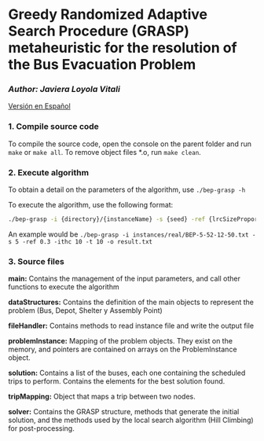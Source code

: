 # Greedy Randomized Adaptive Search Procedure (GRASP) metaheuristic for the resolution of the Bus Evacuation Problem
### *Author: Javiera Loyola Vitali*
[Versión en Español](./README.es-ES.md)

### 1. Compile source code

To compile the source code, open the console on the parent folder and run `make` or `make all`. To remove object files *.o, run `make clean`.


### 2. Execute algorithm

To obtain a detail on the parameters of the algorithm, use `./bep-grasp -h`

To execute the algorithm, use the following format: 

```bash
./bep-grasp -i {directory}/{instanceName} -s {seed} -ref {lrcSizeProportion} -ithc {maxIterationsHC} -t {timeLimit} -o {outputFilename}
```

An example would be `./bep-grasp -i instances/real/BEP-5-52-12-50.txt -s 5 -ref 0.3 -ithc 10 -t 10 -o result.txt`


### 3. Source files

**main:** Contains the management of the input parameters, and call other functions to execute the algorithm

**dataStructures:** Contains the definition of the main objects to represent the problem (Bus, Depot, Shelter y Assembly Point) 

**fileHandler:** Contains methods to read instance file and write the output file

**problemInstance:** Mapping of the problem objects. They exist on the memory, and pointers are contained on arrays on the ProblemInstance object.

**solution:** Contains a list of the buses, each one containing the scheduled trips to perform. Contains the elements for the best solution found.

**tripMapping:** Object that maps a trip between two nodes.

**solver:** Contains the GRASP structure, methods that generate the initial solution, and the methods used by the local search algorithm (Hill Climbing) for post-processing.

